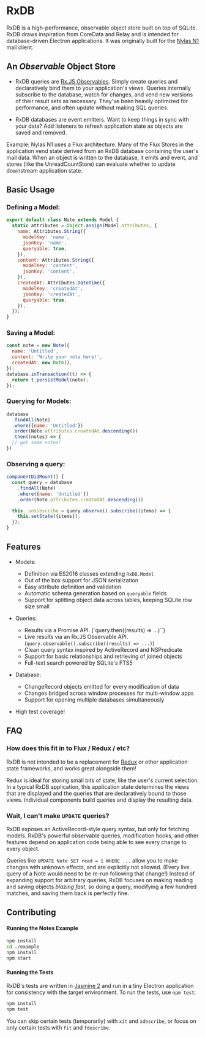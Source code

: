 # RxDB

RxDB is a high-performance, observable object store built on top of SQLite.
RxDB draws inspiration from CoreData and Relay and is intended for
database-driven Electron applications. It was originally built for
the [Nylas N1](https://github.com/nylas/N1) mail client.

## An *Observable* Object Store

- RxDB queries are [Rx.JS Observables](https://github.com/Reactive-Extensions/RxJS).
Simply create queries and declaratively
bind them to your application's views. Queries internally subscribe to the
database, watch for changes, and vend new versions of their result sets as
necessary. They've been heavily optimized for performance, and often update
without making SQL queries.

- RxDB databases are event emitters. Want to keep things in sync with your data?
Add listeners to refresh application state as objects are saved and removed.

Example: Nylas N1 uses a Flux architecture. Many of the Flux Stores in the
application vend state derived from an RxDB database containing the user's
mail data. When an object is written to the database, it emits and event,
and stores (like the UnreadCountStore) can evaluate whether to update
downstream application state.


## Basic Usage

### Defining a Model:

```js
export default class Note extends Model {
  static attributes = Object.assign(Model.attributes, {
    name: Attributes.String({
      modelKey: 'name',
      jsonKey: 'name',
      queryable: true,
    }),
    content: Attributes.String({
      modelKey: 'content',
      jsonKey: 'content',
    }),
    createdAt: Attributes.DateTime({
      modelKey: 'createdAt',
      jsonKey: 'createdAt',
      queryable: true,
    }),
  });
}
```

### Saving a Model:

```js
const note = new Note({
  name: 'Untitled',
  content: 'Write your note here!',
  createdAt: new Date(),
});
database.inTransaction((t) => {
  return t.persistModel(note);
});
```

### Querying for Models:

```js
database
  .findAll(Note)
  .where({name: 'Untitled'})
  .order(Note.attributes.createdAt.descending())
  .then((notes) => {
  // got some notes!
})
```

### Observing a query:

```js
componentDidMount() {
  const query = database
    .findAll(Note)
    .where({name: 'Untitled'})
    .order(Note.attributes.createdAt.descending())

  this._unsubscribe = query.observe().subscribe((items) => {
    this.setState({items});
  });
}
```

## Features

- Models:
  + Definition via ES2016 classes extending `RxDB.Model`
  + Out of the box support for JSON serialization
  + Easy attribute definition and validation
  + Automatic schema generation based on `queryable` fields
  + Support for splitting object data across tables, keeping SQLite row size small

- Queries:
  + Results via a Promise API. (`query.then((results) => ...)``)
  + Live results via an Rx.JS Observable API. (`query.observable().subscribe((results) => ...)`)
  + Clean query syntax inspired by ActiveRecord and NSPredicate
  + Support for basic relationships and retrieving of joined objects
  + Full-text search powered by SQLite's FTS5

- Database:
  + ChangeRecord objects emitted for every modification of data
  + Changes bridged across window processes for multi-window apps
  + Support for opening multiple databases simultaneously

- High test coverage!

## FAQ
### How does this fit in to Flux / Redux / etc?

RxDB is not intended to be a replacement for [Redux](https://github.com/reactjs/redux)
or other application state frameworks, and works great alongside them!

Redux is ideal for storing small bits of state, like the user's current selection.
In a typical RxDB application, this application state determines the views that
are displayed and the queries that are declaratively bound to those views. Individual
components build queries and display the resulting data.

### Wait, I can't make `UPDATE` queries?

RxDB exposes an ActiveRecord-style query syntax, but only for fetching models.
RxDB's powerful observable queries, modification hooks, and other features
depend on application code being able to see every change to every object.

Queries like `UPDATE Note SET read = 1 WHERE ...` allow you to make
changes with unknown effects, and are explicitly not allowed.
(Every live query of a Note would need to be re-run following that change!)
Instead of expanding support for arbitrary queries, RxDB focuses on making
reading and saving objects *blazing fast*, so doing a query, modifying a few
hundred matches, and saving them back is perfectly fine.

## Contributing

#### Running the Notes Example

```bash
npm install
cd ./example
npm install
npm start
```

#### Running the Tests

RxDB's tests are written in [Jasmine 2](jasmine.github.io/2.5/introduction.html)
and run in a tiny Electron application for consistency with the target environment.
To run the tests, use `npm test`:

```bash
npm install
npm test
```

You can skip certain tests (temporarily) with `xit` and `xdescribe`,
or focus on only certain tests with `fit` and `fdescribe`.

